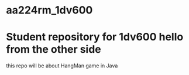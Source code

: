 # aa224rm_1dv600
Student repository for 1dv600
hello from the other side
=======
this repo will be about HangMan game in Java
